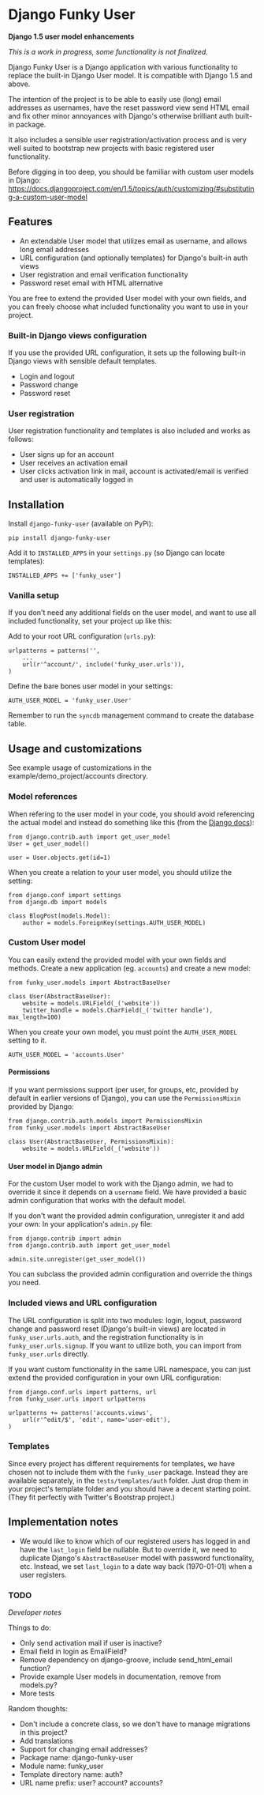 # Django Funky User

**Django 1.5 user model enhancements**

*This is a work in progress, some functionality is not finalized.*


Django Funky User is a Django application with various functionality
to replace the built-in Django User model. It is compatible with Django 1.5 and
above.

The intention of the project is to be able to easily use (long) email addresses
as usernames, have the reset password view send HTML email and fix other minor
annoyances with Django's otherwise brilliant auth built-in package.

It also includes a sensible user registration/activation process and is very
well suited to bootstrap new projects with basic registered user functionality.

Before digging in too deep, you should be familiar with custom user models in Django:
https://docs.djangoproject.com/en/1.5/topics/auth/customizing/#substituting-a-custom-user-model


## Features

* An extendable User model that utilizes email as username, and allows long email addresses
* URL configuration (and optionally templates) for Django's built-in auth views
* User registration and email verification functionality
* Password reset email with HTML alternative

You are free to extend the provided User model with your own fields, and you
can freely choose what included functionality you want to use in your project.

### Built-in Django views configuration

If you use the provided URL configuration, it sets up the following built-in Django
views with sensible default templates.

* Login and logout
* Password change
* Password reset

### User registration

User registration functionality and templates is also included and works as
follows:

* User signs up for an account
* User receives an activation email
* User clicks activation link in mail, account is activated/email is verified
and user is automatically logged in


## Installation

Install `django-funky-user` (available on PyPi):

    pip install django-funky-user

Add it to `INSTALLED_APPS` in your `settings.py` (so Django can locate
templates):

    INSTALLED_APPS += ['funky_user']


### Vanilla setup

If you don't need any additional fields on the user model, and want to use all
included functionality, set your project up like this:

Add to your root URL configuration (`urls.py`):

    urlpatterns = patterns('',
        ...
        url(r'^account/', include('funky_user.urls')),
    )

Define the bare bones user model in your settings:

    AUTH_USER_MODEL = 'funky_user.User'

Remember to run the `syncdb` management command to create the database table.


## Usage and customizations

See example usage of customizations in the example/demo_project/accounts
directory.


### Model references

When refering to the user model in your code, you should avoid referencing
the actual model and instead do something like this (from the
[Django docs](https://docs.djangoproject.com/en/1.5/topics/auth/customizing/#referencing-the-user-model)):

    from django.contrib.auth import get_user_model
    User = get_user_model()

    user = User.objects.get(id=1)

When you create a relation to your user model, you should utilize the setting:

    from django.conf import settings
    from django.db import models

    class BlogPost(models.Model):
        author = models.ForeignKey(settings.AUTH_USER_MODEL)


### Custom User model

You can easily extend the provided model with your own fields and methods.
Create a new application (eg. `accounts`) and create a new model:

    from funky_user.models import AbstractBaseUser

    class User(AbstractBaseUser):
        website = models.URLField(_('website'))
        twitter_handle = models.CharField(_('twitter handle'), max_length=100)

When you create your own model, you must point the `AUTH_USER_MODEL` setting
to it.

    AUTH_USER_MODEL = 'accounts.User'


#### Permissions

If you want permissions support (per user, for groups, etc, provided by
default in earlier versions of Django), you can use the `PermissionsMixin`
provided by Django:

    from django.contrib.auth.models import PermissionsMixin
    from funky_user.models import AbstractBaseUser

    class User(AbstractBaseUser, PermissionsMixin):
        website = models.URLField(_('website'))


#### User model in Django admin

For the custom User model to work with the Django admin, we had to override it
since it depends on a `username` field. We have provided a basic admin
configuration that works with the default model.

If you don't want the provided admin configuration, unregister it and add your
own: In your application's `admin.py` file:

    from django.contrib import admin
    from django.contrib.auth import get_user_model

    admin.site.unregister(get_user_model())

You can subclass the provided admin configuration and override the things you
need.


### Included views and URL configuration

The URL configuration is split into two modules: login, logout, password change
and password reset (Django's built-in views) are located in `funky_user.urls.auth`,
and the registration functionality is in `funky_user.urls.signup`. If you want
to utilize both, you can import from `funky_user.urls` directly.

If you want custom functionality in the same URL namespace, you can just extend
the provided configuration in your own URL configuration:

    from django.conf.urls import patterns, url
    from funky_user.urls import urlpatterns

    urlpatterns += patterns('accounts.views',
        url(r'^edit/$', 'edit', name='user-edit'),
    )


### Templates

Since every project has different requirements for templates, we have chosen
not to include them with the `funky_user` package. Instead they are available
separately, in the `tests/templates/auth` folder. Just drop them in your
project's template folder and you should have a decent starting point.
(They fit perfectly with Twitter's Bootstrap project.)


## Implementation notes

* We would like to know which of our registered users has logged in and have
the `last_login` field be nullable. But to override it, we need to duplicate
Django's `AbstractBaseUser` model with password functionality, etc. Instead, we
set `last_login` to a date way back (1970-01-01) when a user registers.


### TODO

_Developer notes_

Things to do:

* Only send activation mail if user is inactive?
* Email field in login as EmailField?
* Remove dependency on django-groove, include send_html_email function?
* Provide example User models in documentation, remove from models.py?
* More tests

Random thoughts:

* Don't include a concrete class, so we don't have to manage migrations in this project?
* Add translations
* Support for changing email addresses?
* Package name: django-funky-user
* Module name: funky_user
* Template directory name: auth?
* URL name prefix: user? account? accounts?
